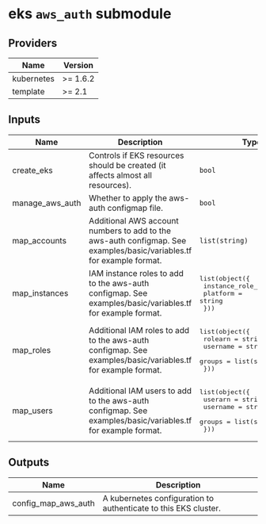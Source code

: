 # eks `aws_auth` submodule

<!-- BEGINNING OF PRE-COMMIT-TERRAFORM DOCS HOOK -->
## Providers

| Name | Version |
|------|---------|
| kubernetes | >= 1.6.2 |
| template | >= 2.1 |

## Inputs

| Name | Description | Type | Default | Required |
|------|-------------|------|---------|:-----:|
| create\_eks | Controls if EKS resources should be created (it affects almost all resources). | `bool` | `true` | no |
| manage\_aws\_auth | Whether to apply the aws-auth configmap file. | `bool` | `true` | no |
| map\_accounts | Additional AWS account numbers to add to the aws-auth configmap. See examples/basic/variables.tf for example format. | `list(string)` | `[]` | no |
| map\_instances | IAM instance roles to add to the aws-auth configmap. See examples/basic/variables.tf for example format. | <pre>list(object({<br>    instance_role_arn = string<br>    platform          = string<br>  }))</pre> | `[]` | no |
| map\_roles | Additional IAM roles to add to the aws-auth configmap. See examples/basic/variables.tf for example format. | <pre>list(object({<br>    rolearn  = string<br>    username = string<br>    groups   = list(string)<br>  }))</pre> | `[]` | no |
| map\_users | Additional IAM users to add to the aws-auth configmap. See examples/basic/variables.tf for example format. | <pre>list(object({<br>    userarn  = string<br>    username = string<br>    groups   = list(string)<br>  }))</pre> | `[]` | no |

## Outputs

| Name | Description |
|------|-------------|
| config\_map\_aws\_auth | A kubernetes configuration to authenticate to this EKS cluster. |

<!-- END OF PRE-COMMIT-TERRAFORM DOCS HOOK -->
